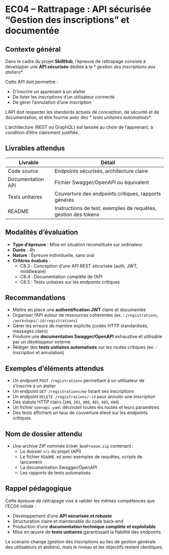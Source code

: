 # EC04 – Rattrapage : API sécurisée “Gestion des inscriptions” et documentée

## Contexte général

Dans le cadre du projet **SkillHub**, l’épreuve de rattrapage consiste à développer une **API sécurisée** dédiée à la *
*gestion des inscriptions aux ateliers**.

Cette API doit permettre :

- D’inscrire un apprenant à un atelier
- De lister les inscriptions d’un utilisateur connecté
- De gérer l’annulation d’une inscription

L’API doit respecter les standards actuels de conception, de sécurité et de documentation, et être fournie avec des *
*tests unitaires automatisés**.

L’architecture (REST ou GraphQL) est laissée au choix de l’apprenant, à condition d’être clairement justifiée.

## Livrables attendus

| Livrable          | Détail                                                         |
|-------------------|----------------------------------------------------------------|
| Code source       | Endpoints sécurisés, architecture claire                       |
| Documentation API | Fichier Swagger/OpenAPI ou équivalent                          |
| Tests unitaires   | Couverture des endpoints critiques, rapports générés           |
| README            | Instructions de test, exemples de requêtes, gestion des tokens |

## Modalités d’évaluation

- **Type d’épreuve** : Mise en situation reconstituée sur ordinateur
- **Durée** : 4h
- **Nature** : Épreuve individuelle, sans oral
- **Critères évalués** :
    - C8.3 : Conception d’une API REST sécurisée (auth, JWT, middleware)
    - C8.4 : Documentation complète de l’API
    - C8.5 : Tests unitaires sur les endpoints critiques

## Recommandations

- Mettre en place une **authentification JWT** claire et documentée
- Organiser l’API autour de ressources cohérentes (ex. : `/registrations`, `/workshops/:id/registrations`)
- Gérer les erreurs de manière explicite (codes HTTP standardisés, messages clairs)
- Produire une **documentation Swagger/OpenAPI** exhaustive et utilisable par un développeur externe
- Rédiger des **tests unitaires automatisés** sur les routes critiques (ex. : inscription et annulation)

## Exemples d’éléments attendus

- Un endpoint `POST /registrations` permettant à un utilisateur de s’inscrire à un atelier
- Un endpoint `GET /registrations/me` listant ses inscriptions
- Un endpoint `DELETE /registrations/:id` pour annuler une inscription
- Des statuts HTTP clairs (`200`, `201`, `400`, `401`, `403`, `404`)
- Un fichier `openapi.yaml` décrivant toutes les routes et leurs paramètres
- Des tests affichant un taux de couverture élevé sur les endpoints critiques

## Nom de dossier attendu

- Une archive ZIP nommée `EC04R_NomPrenom.zip` contenant :
    - Le dossier `src` du projet (API)
    - Le fichier `README.md` avec exemples de requêtes, scripts de lancement
    - La documentation Swagger/OpenAPI
    - Les rapports de tests automatisés

## Rappel pédagogique

Cette épreuve de rattrapage vise à valider les mêmes compétences que l’EC04 initiale :

- Développement d’une **API sécurisée et robuste**
- Structuration claire et maintenable du code back-end
- Production d’une **documentation technique complète et exploitable**
- Mise en œuvre de **tests unitaires** garantissant la fiabilité des endpoints

Le scénario change (gestion des inscriptions au lieu de gestion générale des utilisateurs et ateliers), mais le niveau
et les objectifs restent identiques.
